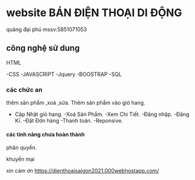# website BÁN ĐIỆN THOẠI DI ĐỘNG
quảng đại phú
mssv:5851071053
##  công nghệ sử dung
HTML

-CSS
-JAVASCRIPT
-Jquery
-BOOSTRAP
-SQL
###  các chức an
thêm  sản phẩm ,xoá ,sửa.
Thêm sản phẩm vào giỏ hang.
- Cập Nhật giỏ hang.
-Xoá Sản Phẩm.
-Xem Chi Tiết.
-Đăng nhập.
-Đăng Kí.
-Đặt Đơn hàng
-Thanh toán.
-Reponsive.
####  các tính năng chưa hoàn thành
phân quyền.

khuyến mại

xin cảm ơn
https://dienthoaisaigon2021.000webhostapp.com/
